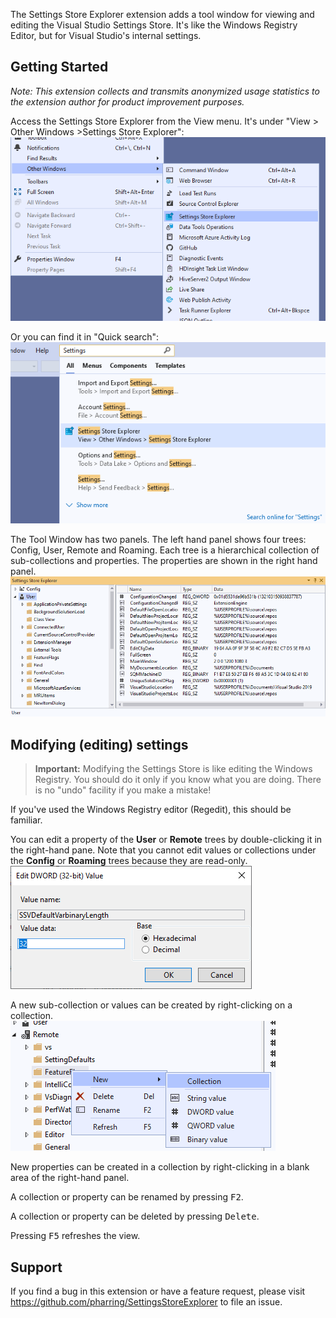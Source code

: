 The Settings Store Explorer extension adds a tool window for viewing and editing the Visual Studio Settings Store. It's like the Windows Registry Editor, but for Visual Studio's internal settings.

## Getting Started
_Note: This extension collects and transmits anonymized usage statistics to the extension author for product improvement purposes._

Access the Settings Store Explorer from the View menu. It's under "View > Other Windows >Settings Store Explorer":
<br/>![View Menu](images/ViewMenu.png)

Or you can find it in "Quick search":
<br/>![Quick Search](images/QuickSearch.png)

The Tool Window has two panels. The left hand panel shows four trees: Config, User, Remote and Roaming. Each tree is a hierarchical collection of sub-collections and properties. The properties are shown in the right hand panel.
<br/>![Settings Store Tool Window](images/SettingsStoreToolWindow.png)

## Modifying (editing) settings

>  **Important:** Modifying the Settings Store is like editing the Windows Registry. You should do it only if you know what you are doing. There is no "undo" facility if you make a mistake!

If you've used the Windows Registry editor (Regedit), this should be familiar.

You can edit a property of the **User** or **Remote** trees by double-clicking it in the right-hand pane. Note that you cannot edit values or collections under the **Config** or **Roaming** trees because they are read-only.
<br/>![Edit DWORD value dialog](images/EditDWORDValueDialog.png)

A new sub-collection or values can be created by right-clicking on a collection.
<br/>![Sub-collection Context Menu](images/SubCollectionContextMenu.png)

New properties can be created in a collection by right-clicking in a blank area of the right-hand panel.

A collection or property can be renamed by pressing <kbd>F2</kbd>.

A collection or property can be deleted by pressing <kbd>Delete</kbd>.

Pressing <kbd>F5</kbd> refreshes the view.

## Support
If you find a bug in this extension or have a feature request, please visit https://github.com/pharring/SettingsStoreExplorer to file an issue.
